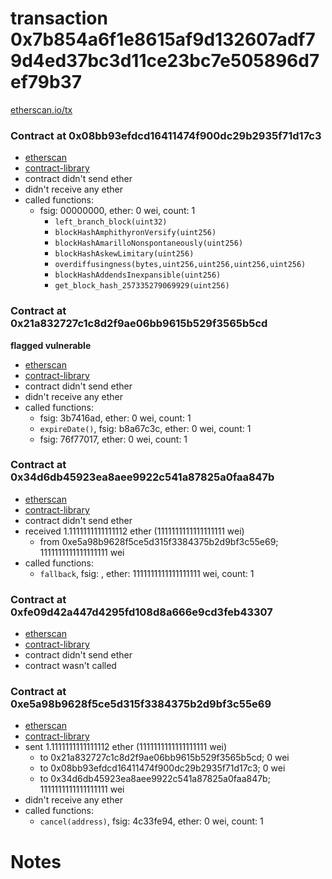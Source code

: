 # transaction 0x7b854a6f1e8615af9d132607adf79d4ed37bc3d11ce23bc7e505896d7ef79b37

[etherscan.io/tx](https://etherscan.io/tx/0x7b854a6f1e8615af9d132607adf79d4ed37bc3d11ce23bc7e505896d7ef79b37)


### Contract at 0x08bb93efdcd16411474f900dc29b2935f71d17c3

* [etherscan](https://etherscan.io/address/0x08bb93efdcd16411474f900dc29b2935f71d17c3)
* [contract-library](https://contract-library.com/contracts/Ethereum/08bb93efdcd16411474f900dc29b2935f71d17c3)
* contract didn't send ether
* didn't receive any ether
* called functions:
    * fsig: 00000000, ether: 0 wei, count: 1
        * `left_branch_block(uint32)`
        * `blockHashAmphithyronVersify(uint256)`
        * `blockHashAmarilloNonspontaneously(uint256)`
        * `blockHashAskewLimitary(uint256)`
        * `overdiffusingness(bytes,uint256,uint256,uint256,uint256)`
        * `blockHashAddendsInexpansible(uint256)`
        * `get_block_hash_257335279069929(uint256)`


### Contract at 0x21a832727c1c8d2f9ae06bb9615b529f3565b5cd

**flagged vulnerable**

* [etherscan](https://etherscan.io/address/0x21a832727c1c8d2f9ae06bb9615b529f3565b5cd)
* [contract-library](https://contract-library.com/contracts/Ethereum/21a832727c1c8d2f9ae06bb9615b529f3565b5cd)
* contract didn't send ether
* didn't receive any ether
* called functions:
    * fsig: 3b7416ad, ether: 0 wei, count: 1
    * `expireDate()`, fsig: b8a67c3c, ether: 0 wei, count: 1
    * fsig: 76f77017, ether: 0 wei, count: 1


### Contract at 0x34d6db45923ea8aee9922c541a87825a0faa847b

* [etherscan](https://etherscan.io/address/0x34d6db45923ea8aee9922c541a87825a0faa847b)
* [contract-library](https://contract-library.com/contracts/Ethereum/34d6db45923ea8aee9922c541a87825a0faa847b)
* contract didn't send ether
* received 1.1111111111111112 ether (1111111111111111111 wei)
    * from 0xe5a98b9628f5ce5d315f3384375b2d9bf3c55e69; 1111111111111111111 wei
* called functions:
    * `fallback`, fsig: , ether: 1111111111111111111 wei, count: 1


### Contract at 0xfe09d42a447d4295fd108d8a666e9cd3feb43307

* [etherscan](https://etherscan.io/address/0xfe09d42a447d4295fd108d8a666e9cd3feb43307)
* [contract-library](https://contract-library.com/contracts/Ethereum/fe09d42a447d4295fd108d8a666e9cd3feb43307)
* contract didn't send ether
* contract wasn't called


### Contract at 0xe5a98b9628f5ce5d315f3384375b2d9bf3c55e69

* [etherscan](https://etherscan.io/address/0xe5a98b9628f5ce5d315f3384375b2d9bf3c55e69)
* [contract-library](https://contract-library.com/contracts/Ethereum/e5a98b9628f5ce5d315f3384375b2d9bf3c55e69)
* sent 1.1111111111111112 ether (1111111111111111111 wei)
    * to 0x21a832727c1c8d2f9ae06bb9615b529f3565b5cd; 0 wei
    * to 0x08bb93efdcd16411474f900dc29b2935f71d17c3; 0 wei
    * to 0x34d6db45923ea8aee9922c541a87825a0faa847b; 1111111111111111111 wei
* didn't receive any ether
* called functions:
    * `cancel(address)`, fsig: 4c33fe94, ether: 0 wei, count: 1

# Notes

